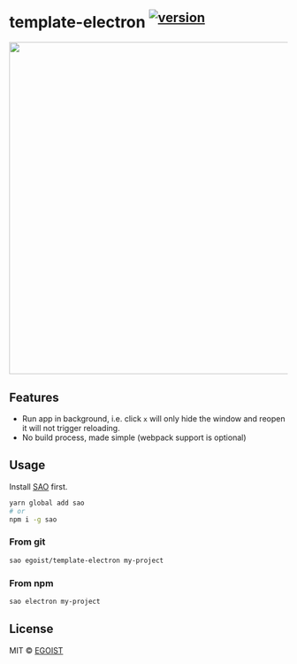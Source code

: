 # template-electron <sup>[![version](https://v.egoist.moe/npm/template-electron.svg)](https://npmjs.com/package/template-electron)</sup>


 <img src="https://ooo.0o0.ooo/2017/06/04/5932e1555343c.gif" width="600" />

## Features

- Run app in background, i.e. click `x` will only hide the window and reopen it will not trigger reloading.
- No build process, made simple (webpack support is optional)

## Usage

Install [SAO](https://github.com/egoist/sao) first.

```bash
yarn global add sao
# or
npm i -g sao
```

### From git

```bash
sao egoist/template-electron my-project
```

### From npm

```bash
sao electron my-project
```

## License

MIT &copy; [EGOIST](https://github.com/egoist)

